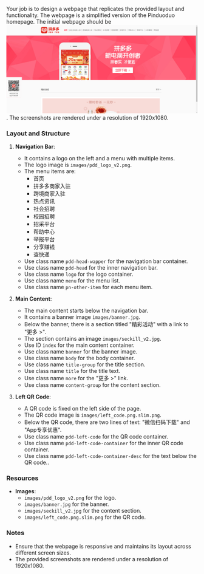 
Your job is to design a webpage that replicates the provided layout and functionality. The webpage is a simplified version of the Pinduoduo homepage. The initial webpage should be ![initial webpage](./_images/origin.png). The screenshots are rendered under a resolution of 1920x1080.

### Layout and Structure

1. **Navigation Bar**:
    - It contains a logo on the left and a menu with multiple items.
    - The logo image is `images/pdd_logo_v2.png`.
    - The menu items are:
        - 首页
        - 拼多多商家入驻
        - 跨境商家入驻
        - 热点资讯
        - 社会招聘
        - 校园招聘
        - 招采平台
        - 帮助中心
        - 举报平台
        - 分享赚钱
        - 查快递
    - Use class name `pdd-head-wapper` for the navigation bar container.
    - Use class name `pdd-head` for the inner navigation bar.
    - Use class name `logo` for the logo container.
    - Use class name `menu` for the menu list.
    - Use class name `pn-other-item` for each menu item.

2. **Main Content**:
    - The main content starts below the navigation bar.
    - It contains a banner image `images/banner.jpg`.
    - Below the banner, there is a section titled "精彩活动" with a link to "更多 >".
    - The section contains an image `images/seckill_v2.jpg`.
    - Use ID `index` for the main content container.
    - Use class name `banner` for the banner image.
    - Use class name `body` for the body container.
    - Use class name `title-group` for the title section.
    - Use class name `title` for the title text.
    - Use class name `more` for the "更多 >" link.
    - Use class name `content-group` for the content section.

3. **Left QR Code**:
    - A QR code is fixed on the left side of the page.
    - The QR code image is `images/left_code.png.slim.png`.
    - Below the QR code, there are two lines of text: "微信扫码下载" and "App专享优惠".
    - Use class name `pdd-left-code` for the QR code container.
    - Use class name `pdd-left-code-container` for the inner QR code container.
    - Use class name `pdd-left-code-container-desc` for the text below the QR code..

### Resources

- **Images**:
    - `images/pdd_logo_v2.png` for the logo.
    - `images/banner.jpg` for the banner.
    - `images/seckill_v2.jpg` for the content section.
    - `images/left_code.png.slim.png` for the QR code.

### Notes

- Ensure that the webpage is responsive and maintains its layout across different screen sizes.
- The provided screenshots are rendered under a resolution of 1920x1080.

